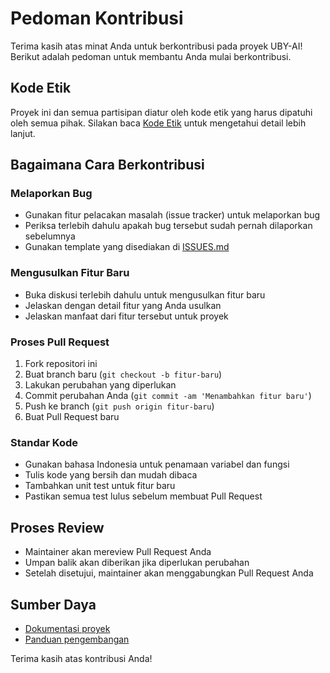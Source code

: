 # Pedoman Kontribusi

Terima kasih atas minat Anda untuk berkontribusi pada proyek UBY-AI! Berikut adalah pedoman untuk membantu Anda mulai berkontribusi.

## Kode Etik

Proyek ini dan semua partisipan diatur oleh kode etik yang harus dipatuhi oleh semua pihak. Silakan baca [Kode Etik](CODE_OF_CONDUCT.md) untuk mengetahui detail lebih lanjut.

## Bagaimana Cara Berkontribusi

### Melaporkan Bug

- Gunakan fitur pelacakan masalah (issue tracker) untuk melaporkan bug
- Periksa terlebih dahulu apakah bug tersebut sudah pernah dilaporkan sebelumnya
- Gunakan template yang disediakan di [ISSUES.md](ISSUES.md)

### Mengusulkan Fitur Baru

- Buka diskusi terlebih dahulu untuk mengusulkan fitur baru
- Jelaskan dengan detail fitur yang Anda usulkan
- Jelaskan manfaat dari fitur tersebut untuk proyek

### Proses Pull Request

1. Fork repositori ini
2. Buat branch baru (`git checkout -b fitur-baru`)
3. Lakukan perubahan yang diperlukan
4. Commit perubahan Anda (`git commit -am 'Menambahkan fitur baru'`)
5. Push ke branch (`git push origin fitur-baru`)
6. Buat Pull Request baru

### Standar Kode

- Gunakan bahasa Indonesia untuk penamaan variabel dan fungsi
- Tulis kode yang bersih dan mudah dibaca
- Tambahkan unit test untuk fitur baru
- Pastikan semua test lulus sebelum membuat Pull Request

## Proses Review

- Maintainer akan mereview Pull Request Anda
- Umpan balik akan diberikan jika diperlukan perubahan
- Setelah disetujui, maintainer akan menggabungkan Pull Request Anda

## Sumber Daya

- [Dokumentasi proyek](docs/README.md)
- [Panduan pengembangan](docs/DEVELOPMENT.md)

Terima kasih atas kontribusi Anda!
